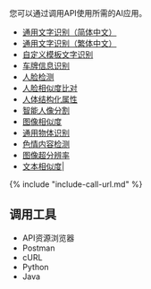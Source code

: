 您可以通过调用API使用所需的AI应用。

- [通用文字识别（简体中文）](deploy-general-ocr.md)
- [通用文字识别（繁体中文）](deploy-general-ocr-traditional.md)
- [自定义模板文字识别](deploy-custom-ocr.md)
- [车牌信息识别](deploy-car-license-plate.md)
- [人脸检测](deploy-face-detection.md)
- [人脸相似度比对](deploy-face-comparison.md)
- [人体结构化属性](deploy-human-attribute-recognition.md)
- [智能人像分割](deploy-human-image-segmentation.md)
- [图像相似度](deploy-image-similarity.md)
- [通用物体识别](deploy-object-recognition.md)
- [色情内容检测](deploy-pornography-detection.md)
- [图像超分辨率](deploy-image-super-resolution.md)
- [文本相似度](deploy-text-similarity.md)|

{%
  include "include-call-url.md"
%}

## 调用工具
- API资源浏览器
- Postman
- cURL
- Python
- Java
